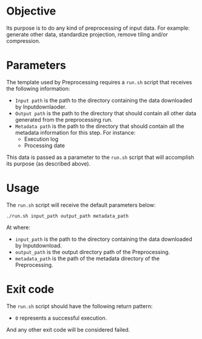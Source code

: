 # Objective
Its purpose is to do any kind of preprocessing of input data. For example: generate other data, standardize projection, remove tiling and/or compression.

# Parameters
The template used by Preprocessing requires a `run.sh` script that receives the following information:
- `Input path` is the path to the directory containing the data downloaded by Inputdownlaoder.
- `Output path` is the path to the directory that should contain all other data generated from the preprocessing run.
- `Metadata path` is the path to the directory that should contain all the metadata information for this step. For instance:
  - Execution log
  - Processing date

This data is passed as a parameter to the `run.sh` script that will accomplish its purpose (as described above).

# Usage
The `run.sh` script will receive the default parameters below:
```
./run.sh input_path output_path metadata_path
```
At where:
- `input_path` is the path to the directory containing the data downloaded by Inputdownload.
- `output_path` is the output directory path of the Preprocessing.
- `metadata_path` is the path of the metadata directory of the Preprocessing.

# Exit code
The `run.sh` script should have the following return pattern:
- `0` represents a successful execution.

And any other exit code will be considered failed.
